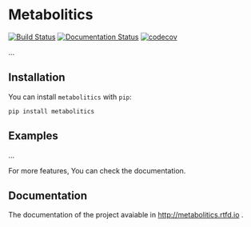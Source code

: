 # Metabolitics

[![Build Status](https://travis-ci.org/MuhammedHasan/metabolitics.svg?branch=master)](https://travis-ci.org/MuhammedHasan/sklearn_utils) [![Documentation Status](https://readthedocs.org/projects/metabolitics/badge/?version=latest)](http://metabolitics.readthedocs.io/en/latest/?badge=latest) [![codecov](https://codecov.io/gh/MuhammedHasan/metabolitics/branch/master/graph/badge.svg)](https://codecov.io/gh/MuhammedHasan/metabolitics)

...

## Installation

You can install `metabolitics` with `pip`:

```
pip install metabolitics
```

## Examples

...

For more features, You can check the documentation.

## Documentation

The documentation of the project avaiable in http://metabolitics.rtfd.io .


